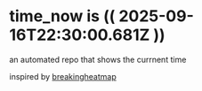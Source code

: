 # time_now is (( 2025-09-16T22:30:00.681Z ))

an automated repo that shows the currnent time

inspired by [breakingheatmap](https://github.com/breakingheatmap/breakingheatmap)